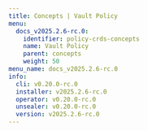 ```yaml
---
title: Concepts | Vault Policy
menu:
  docs_v2025.2.6-rc.0:
    identifier: policy-crds-concepts
    name: Vault Policy
    parent: concepts
    weight: 50
menu_name: docs_v2025.2.6-rc.0
info:
  cli: v0.20.0-rc.0
  installer: v2025.2.6-rc.0
  operator: v0.20.0-rc.0
  unsealer: v0.20.0-rc.0
  version: v2025.2.6-rc.0
---
```


